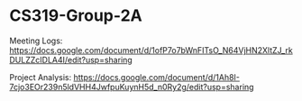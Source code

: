 # CS319-Group-2A
Meeting Logs:
https://docs.google.com/document/d/1ofP7o7bWnFITsO_N64VjHN2XltZJ_rkDULZZcIDLA4I/edit?usp=sharing

Project Analysis:
https://docs.google.com/document/d/1Ah8I-7cjo3EOr239n5ldVHH4JwfpuKuynH5d_n0Ry2g/edit?usp=sharing
